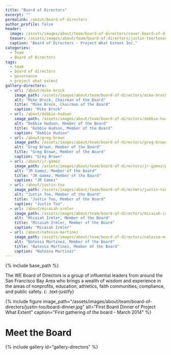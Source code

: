 ```yaml
---
title: "Board of Directors"
excerpt: ""
permalink: /about/board-of-directors
author_profile: false
header:
  image: /assets/images/about/team/board-of-directors/cover-board-of-directors.jpg
  teaser: /assets/images/about/team/board-of-directors/justin-too/teaser-justin-too.jpg
  caption: "Board of Directors - Project What Extent Inc."
categories:
  - Team
  - Board of Directors
tags:
  - team
  - board of directors
  - governance
  - project what extent
gallery-directors:
  - url: /about/mike-brock
    image_path: /assets/images/about/team/board-of-directors/mike-brock/portrait-mike-brock.jpg
    alt: "Mike Brock, Chairman of the Board"
    title: "Mike Brock, Chairman of the Board"
    caption: "Mike Brock"
  - url: /about/debbie-hudson
    image_path: /assets/images/about/team/board-of-directors/debbie-hudson/portrait-debbie-hudson.jpg
    alt: "Debbie Hudson, Member of the Board"
    title: "Debbie Hudson, Member of the Board"
    caption: "Debbie Hudson"
  - url: /about/greg-brown
    image_path: /assets/images/about/team/board-of-directors/greg-brown/portrait-greg-brown.jpg
    alt: "Greg Brown, Member of the Board"
    title: "Greg Brown, Member of the Board"
    caption: "Greg Brown"
  - url: /about/jr-gamez
    image_path: /assets/images/about/team/board-of-directors/jr-gamez/portrait-jr-gamez.jpg
    alt: "JR Gamez, Member of the Board"
    title: "JR Gamez, Member of the Board"
    caption: "JR Gamez"
  - url: /about/justin-too
    image_path: /assets/images/about/team/board-of-directors/justin-too/portrait-justin-too.jpg
    alt: "Justin Too, Member of the Board"
    title: "Justin Too, Member of the Board"
    caption: "Justin Too"
  - url: /about/micaiah-irmler
    image_path: /assets/images/about/team/board-of-directors/micaiah-irmler/portrait-micaiah-irmler.jpg
    alt: "Micaiah Irmler, Member of the Board"
    title: "Micaiah Irmler, Member of the Board"
    caption: "Micaiah Irmler"
  - url: /about/natessa-martinez
    image_path: /assets/images/about/team/board-of-directors/natessa-martinez/portrait-natessa-martinez.jpg
    alt: "Natessa Martinez, Member of the Board"
    title: "Natessa Martinez, Member of the Board"
    caption: "Natessa Martinez"
---
```


{% include base_path %}

The WE Board of Directors is a group of influential leaders from around the San Francisco Bay Area who brings a wealth of wisdom and experience in the areas of nonprofits, education, athletics, faith communities, compliance, and public safety.
{: .text-justify}

{% include figure image_path="/assets/images/about/team/board-of-directors/justin-too/board-dinner.jpg" alt="First Board Dinner of Project What Extent" caption="First gathering of the board - March 2014" %}

# Meet the Board

{% include gallery id="gallery-directors" %}
